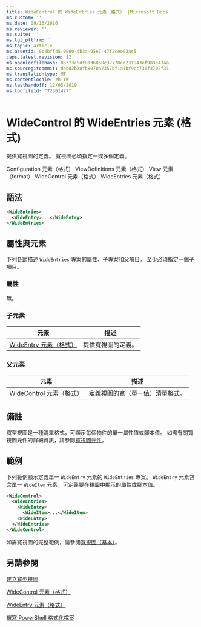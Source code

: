 ```yaml
---
title: WideControl 的 WideEntries 元素（格式） |Microsoft Docs
ms.custom: ''
ms.date: 09/13/2016
ms.reviewer: ''
ms.suite: ''
ms.tgt_pltfrm: ''
ms.topic: article
ms.assetid: 0c4bff45-0960-4b3a-95e7-47f2cee03ac5
caps.latest.revision: 12
ms.openlocfilehash: 083f3c8df8136858e32778ed231943ef983e47aa
ms.sourcegitcommit: debd2b38fb8070a7357bf1a4bf9cc736f3702f31
ms.translationtype: MT
ms.contentlocale: zh-TW
ms.lasthandoff: 12/05/2019
ms.locfileid: "72361427"
---
```

# <a name="wideentries-element-for-widecontrol-format"></a>WideControl 的 WideEntries 元素 (格式)

提供寬視圖的定義。 寬視圖必須指定一或多個定義。

Configuration 元素（格式） ViewDefinitions 元素（格式） View 元素（format） WideControl 元素（格式） WideEntries 元素（格式）

## <a name="syntax"></a>語法

```xml
<WideEntries>
  <WideEntry>...</WideEntry>
</WideEntries>

```

## <a name="attributes-and-elements"></a>屬性與元素

下列各節描述 `WideEntries` 專案的屬性、子專案和父項目。 至少必須指定一個子項目。

### <a name="attributes"></a>屬性

無。

### <a name="child-elements"></a>子元素

|元素|描述|
|-------------|-----------------|
|[WideEntry 元素（格式）](./wideentry-element-for-widecontrol-format.md)|提供寬視圖的定義。|

### <a name="parent-elements"></a>父元素

|元素|描述|
|-------------|-----------------|
|[WideControl 元素（格式）](./widecontrol-element-format.md)|定義視圖的寬（單一值）清單格式。|

## <a name="remarks"></a>備註

寬型視圖是一種清單格式，可顯示每個物件的單一屬性值或腳本值。 如需有關寬視圖元件的詳細資訊，請參閱[寬視圖元件](./creating-a-wide-view.md)。

## <a name="example"></a>範例

下列範例顯示定義單一 `WideEntry` 元素的 `WideEntries` 專案。 `WideEntry` 元素包含單一 `WideItem` 元素，可定義要在視圖中顯示的屬性或腳本值。

```xml
<WideControl>
  <WideEntries>
    <WideEntry>
      <WideItem>...</WideItem>
    <WideEntry>
  </WideEntries>
</WideControl>
```

如需寬視圖的完整範例，請參閱[寬視圖（基本）](./wide-view-basic.md)。

## <a name="see-also"></a>另請參閱

[建立寬型視圖](./creating-a-wide-view.md)

[WideControl 元素（格式）](./widecontrol-element-format.md)

[WideEntry 元素（格式）](./wideentry-element-for-widecontrol-format.md)

[撰寫 PowerShell 格式化檔案](./writing-a-powershell-formatting-file.md)
